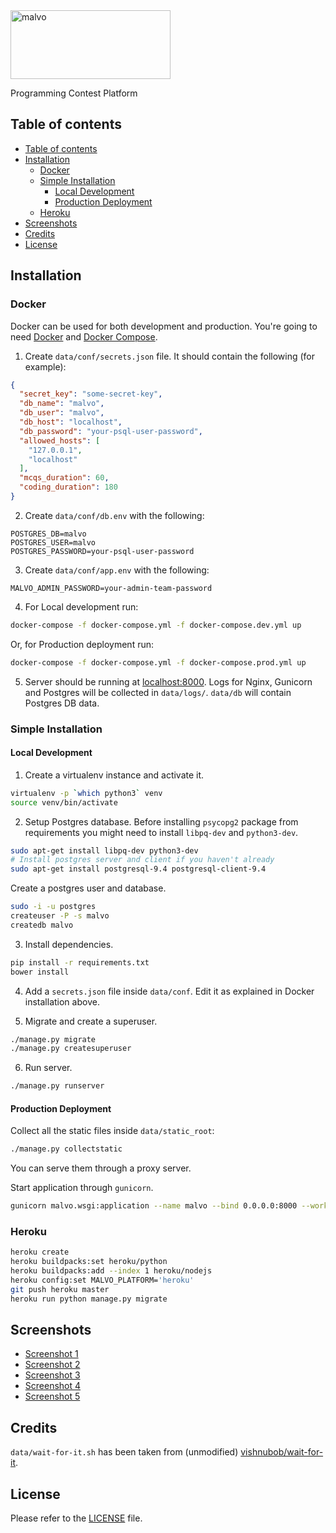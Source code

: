 <img src="https://github.com/shivammg/malvo/raw/master/malvo/static/images/malvo.png" alt="malvo" width="256" height="110" />

Programming Contest Platform


## Table of contents

 * [Table of contents](#table-of-contents)
 * [Installation](#installation)
   * [Docker](#docker)
   * [Simple Installation](#simple-installation)
     * [Local Development](#local-development)
     * [Production Deployment](#production-deployment)
   * [Heroku](#heroku)
 * [Screenshots](#screenshots)
 * [Credits](#credits)
 * [License](#license)

## Installation


### Docker

Docker can be used for both development and production. You're going to need [Docker](https://docs.docker.com/engine/installation/) and [Docker Compose](https://docs.docker.com/compose/install/).

1. Create `data/conf/secrets.json` file. It should contain the following (for example):

```json
{
  "secret_key": "some-secret-key",
  "db_name": "malvo",
  "db_user": "malvo",
  "db_host": "localhost",
  "db_password": "your-psql-user-password",
  "allowed_hosts": [
    "127.0.0.1",
    "localhost"
  ],
  "mcqs_duration": 60,
  "coding_duration": 180
}
```

2. Create `data/conf/db.env` with the following:

```
POSTGRES_DB=malvo
POSTGRES_USER=malvo
POSTGRES_PASSWORD=your-psql-user-password
```

3. Create `data/conf/app.env` with the following:

```
MALVO_ADMIN_PASSWORD=your-admin-team-password
```

4. For Local development run:

```bash
docker-compose -f docker-compose.yml -f docker-compose.dev.yml up
```

Or, for Production deployment run:

```bash
docker-compose -f docker-compose.yml -f docker-compose.prod.yml up
```

5. Server should be running at [localhost:8000](http://localhost:8000). Logs for Nginx, Gunicorn and Postgres will be collected in `data/logs/`. `data/db` will contain Postgres DB data.


### Simple Installation

#### Local Development

1. Create a virtualenv instance and activate it.

```bash
virtualenv -p `which python3` venv
source venv/bin/activate
```

2. Setup Postgres database. Before installing `psycopg2` package from requirements you might need to install `libpq-dev` and `python3-dev`.

```bash
sudo apt-get install libpq-dev python3-dev
# Install postgres server and client if you haven't already
sudo apt-get install postgresql-9.4 postgresql-client-9.4
```

   Create a postgres user and database.

```bash
sudo -i -u postgres
createuser -P -s malvo
createdb malvo
```

3. Install dependencies.

```bash
pip install -r requirements.txt
bower install
```

4. Add a `secrets.json` file inside `data/conf`. Edit it as explained in Docker installation above.

5. Migrate and create a superuser.

```bash
./manage.py migrate
./manage.py createsuperuser
```

6. Run server.

```bash
./manage.py runserver
```

#### Production Deployment

Collect all the static files inside `data/static_root`:

```bash
./manage.py collectstatic
```

You can serve them through a proxy server.

Start application through `gunicorn`.

```bash
gunicorn malvo.wsgi:application --name malvo --bind 0.0.0.0:8000 --workers 3
```


### Heroku

```bash
heroku create
heroku buildpacks:set heroku/python
heroku buildpacks:add --index 1 heroku/nodejs
heroku config:set MALVO_PLATFORM='heroku'
git push heroku master
heroku run python manage.py migrate
```


## Screenshots

 - [Screenshot 1](http://imgur.com/44tQMSU)
 - [Screenshot 2](https://imgur.com/Gve6sqH)
 - [Screenshot 3](https://imgur.com/ULoGOfw)
 - [Screenshot 4](https://imgur.com/Yy0JVGs)
 - [Screenshot 5](https://imgur.com/SrfySex)


## Credits

`data/wait-for-it.sh` has been taken from (unmodified) [vishnubob/wait-for-it](https://github.com/vishnubob/wait-for-it).


## License

Please refer to the [LICENSE](LICENSE) file.

